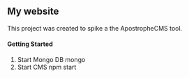 ## My website

This project was created to spike a the ApostropheCMS tool.

#### Getting Started

1. Start Mongo DB
   mongo
2. Start CMS
   npm start
